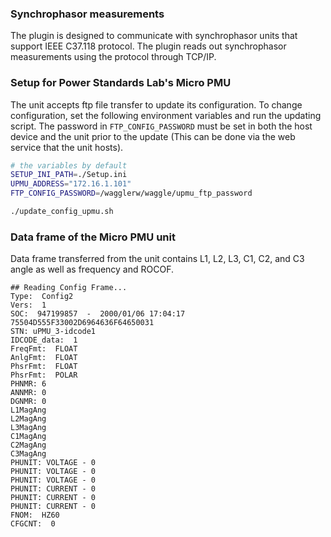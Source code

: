 ### Synchrophasor measurements

The plugin is designed to communicate with synchrophasor units that support IEEE C37.118 protocol. The plugin reads out synchrophasor measurements using the protocol through TCP/IP.

### Setup for Power Standards Lab's Micro PMU

The unit accepts ftp file transfer to update its configuration. To change configuration, set the following environment variables and run the updating script. The password in `FTP_CONFIG_PASSWORD` must be set in both the host device and the unit prior to the update (This can be done via the web service that the unit hosts).

```bash
# the variables by default
SETUP_INI_PATH=./Setup.ini
UPMU_ADDRESS="172.16.1.101"
FTP_CONFIG_PASSWORD=/wagglerw/waggle/upmu_ftp_password

./update_config_upmu.sh
```

### Data frame of the Micro PMU unit

Data frame transferred from the unit contains L1, L2, L3, C1, C2, and C3 angle as well as frequency and ROCOF.

```
## Reading Config Frame...
Type:  Config2
Vers:  1
SOC:  947199857  -  2000/01/06 17:04:17
75504D555F33002D6964636F64650031
STN: uPMU_3-idcode1
IDCODE_data:  1
FreqFmt:  FLOAT
AnlgFmt:  FLOAT
PhsrFmt:  FLOAT
PhsrFmt:  POLAR
PHNMR: 6
ANNMR: 0
DGNMR: 0
L1MagAng
L2MagAng
L3MagAng
C1MagAng
C2MagAng
C3MagAng
PHUNIT: VOLTAGE - 0
PHUNIT: VOLTAGE - 0
PHUNIT: VOLTAGE - 0
PHUNIT: CURRENT - 0
PHUNIT: CURRENT - 0
PHUNIT: CURRENT - 0
FNOM:  HZ60
CFGCNT:  0
```
